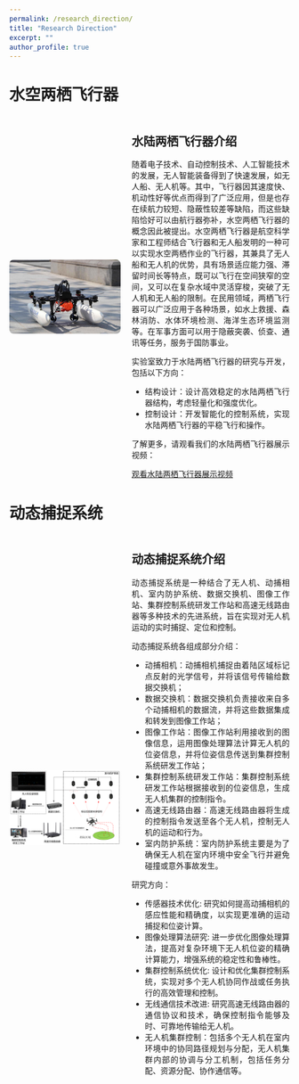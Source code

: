 ```yaml
---
permalink: /research_direction/
title: "Research Direction"
excerpt: ""
author_profile: true
---
```


# 水空两栖飞行器
<style>
    .research-info {
        display: flex; /* 使用 Flexbox 布局 */
        align-items: center; /* 垂直居中对齐 */
        margin-bottom: 20px; /* 设置底部边距 */
    }

    .research-image {
        flex: 0 0 auto; /* 不伸缩，固定宽度 */
        margin-right: 20px; /* 右边距 */
    }

    .research-details {
        flex: 1; /* 伸缩，占据剩余空间 */
        text-align: justify; /* 将文本两端对齐 */
    }

    .research-image img {
        width: 200px; /* 设置水陆两栖飞行器照片宽度 */
        height: auto; /* 自动计算高度 */
        border-radius: 8px; /* 圆角边框 */
    }

    .video-link {
        margin-top: 10px; /* 上边距 */
    }
</style>

<div class="research-info">
    <div class="research-image">
        <img src="/images/aircraft.png" alt="水陆两栖飞行器照片">
    </div>
    <div class="research-details">
        <h2>水陆两栖飞行器介绍</h2>
        <p>随着电子技术、自动控制技术、人工智能技术的发展，无人智能装备得到了快速发展，如无人船、无人机等。其中，飞行器因其速度快、机动性好等优点而得到了广泛应用，但是也存在续航力较短、隐蔽性较差等缺陷，而这些缺陷恰好可以由航行器弥补，水空两栖飞行器的概念因此被提出。水空两栖飞行器是航空科学家和工程师结合飞行器和无人船发明的一种可以实现水空两栖作业的飞行器，其兼具了无人船和无人机的优势，具有场景适应能力强、滞留时间长等特点，既可以飞行在空间狭窄的空间，又可以在复杂水域中灵活穿梭，突破了无人机和无人船的限制。在民用领域，两栖飞行器可以广泛应用于各种场景，如水上救援、森林消防、水体环境检测、海洋生态环境监测等。在军事方面可以用于隐蔽突袭、侦查、通讯等任务，服务于国防事业。</p>
        <p>实验室致力于水陆两栖飞行器的研究与开发，包括以下方向：</p>
        <ul>
            <li>结构设计：设计高效稳定的水陆两栖飞行器结构，考虑轻量化和强度优化。</li>
            <li>控制设计：开发智能化的控制系统，实现水陆两栖飞行器的平稳飞行和操作。</li>
        </ul>
        <div class="video-link">
            <p>了解更多，请观看我们的水陆两栖飞行器展示视频：</p>
            <a href="https://www.bilibili.com/video/BV1ho4y1K7PT/?share_source=copy_web&vd_source=06ebdbd6317b7bb68345f533f1c6f79c" target="_blank">观看水陆两栖飞行器展示视频</a>
        </div>
    </div>
</div>

# 动态捕捉系统
<div class="research-info">
    <div class="research-image">
        <img src="/images/buzhuosystem.png" alt="动态捕捉系统">
    </div>
    <div class="research-details">
        <h2>动态捕捉系统介绍</h2>
        <p>动态捕捉系统是一种结合了无人机、动捕相机、室内防护系统、数据交换机、图像工作站、集群控制系统研发工作站和高速无线路由器等多种技术的先进系统，旨在实现对无人机运动的实时捕捉、定位和控制。</p>
        <p>动态捕捉系统各组成部分介绍：</p>
        <ul>
            <li>动捕相机：动捕相机捕捉由着陆区域标记点反射的光学信号，并将该信号传输给数据交换机；</li>
            <li>数据交换机：数据交换机负责接收来自多个动捕相机的数据流，并将这些数据集成和转发到图像工作站；</li>
            <li>图像工作站：图像工作站利用接收到的图像信息，运用图像处理算法计算无人机的位姿信息，并将位姿信息传送到集群控制系统研发工作站；</li>
            <li>集群控制系统研发工作站：集群控制系统研发工作站根据接收到的位姿信息，生成无人机集群的控制指令。</li>
            <li>高速无线路由器：高速无线路由器将生成的控制指令发送至各个无人机，控制无人机的运动和行为。</li>
            <li>室内防护系统：室内防护系统主要是为了确保无人机在室内环境中安全飞行并避免碰撞或意外事故发生。</li>
        </ul>
        <p>研究方向：</p>
        <ul>
            <li>传感器技术优化: 研究如何提高动捕相机的感应性能和精确度，以实现更准确的运动捕捉和位姿计算。</li>
            <li>图像处理算法研究: 进一步优化图像处理算法，提高对复杂环境下无人机位姿的精确计算能力，增强系统的稳定性和鲁棒性。</li>
            <li>集群控制系统优化: 设计和优化集群控制系统，实现对多个无人机协同作战或任务执行的高效管理和控制。</li>
            <li>无线通信技术改进: 研究高速无线路由器的通信协议和技术，确保控制指令能够及时、可靠地传输给无人机。</li>
            <li>无人机集群控制：包括多个无人机在室内环境中的协同路径规划与分配，无人机集群内部的协调与分工机制，包括任务分配、资源分配、协作通信等。</li>
        </ul>
        </div>
    </div>
</div>
